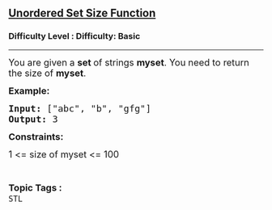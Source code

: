 <h2><a href="https://www.geeksforgeeks.org/problems/unordered-set-size-function--110845/1?page=1&sortBy=accuracy">Unordered Set Size Function</a></h2><h3>Difficulty Level : Difficulty: Basic</h3><hr><div class="problems_problem_content__Xm_eO"><p><span style="font-size: 18px;">You are given a <strong>set </strong>of strings <strong>myset</strong>. You need to return the size of <strong>myset</strong>.</span></p>
<p><span style="font-size: 18px;"><strong>Example:</strong></span></p>
<pre><span style="font-size: 18px;"><strong>Input: </strong>["abc", "b", "gfg"]<br><strong>Output: </strong>3<br></span></pre>
<p><strong><span style="font-size: 18px;">Constraints:<br></span></strong></p>
<p><span style="font-size: 18px;">1 &lt;= size of myset &lt;= 100</span></p></div><br><p><span style=font-size:18px><strong>Topic Tags : </strong><br><code>STL</code>&nbsp;